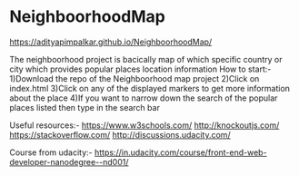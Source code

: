# NeighboorhoodMap

https://adityapimpalkar.github.io/NeighboorhoodMap/

The neighboorhood project is bacically map of which specific country or city which provides popular places location information
How to start:-
1)Download the repo of the Neighboorhood map project
2)Click on index.html
3)Click on any of the displayed markers to get more information about the place
4)If you want to narrow down the search of the popular places listed then type in the search bar

Useful resources:-
https://www.w3schools.com/
http://knockoutjs.com/
https://stackoverflow.com/
http://discussions.udacity.com/

Course from udacity:-
https://in.udacity.com/course/front-end-web-developer-nanodegree--nd001/

 
